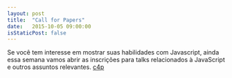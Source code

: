 ```yaml
---
layout: post
title:  "Call for Papers"
date:   2015-10-05 09:00:00
isStaticPost: false
---
```

Se você tem interesse em mostrar suas habilidades com Javascript, ainda essa semana vamos abrir as inscrições para talks relacionados à JavaScript e outros assuntos relevantes.
[c4p](c4pUrl)
